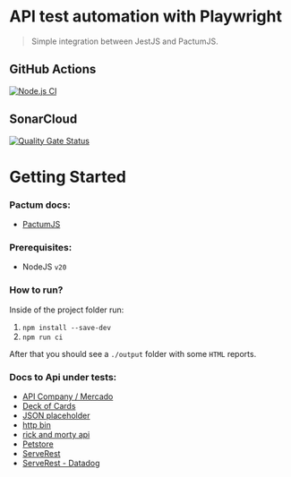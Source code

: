 
# API test automation with Playwright  

> Simple integration between JestJS and PactumJS.

## GitHub Actions

[![Node.js CI](https://github.com/ugioni/integration-tests-jest/actions/workflows/node.js.yml/badge.svg?branch=master)](https://github.com/ugioni/integration-tests-jest/actions/workflows/node.js.yml)

## SonarCloud

[![Quality Gate Status](https://sonarcloud.io/api/project_badges/measure?project=ugioni_integration-tests-jest&metric=alert_status)](https://sonarcloud.io/summary/new_code?id=ugioni_integration-tests-jest)

# Getting Started

### Pactum docs:
 - [PactumJS](https://pactumjs.github.io/)

### Prerequisites:
 - NodeJS `v20`

### How to run?

Inside of the project folder run:

 1. `npm install --save-dev`
 1. `npm run ci`

After that you should see a `./output` folder with some `HTML` reports.

### Docs to Api under tests:
 - [API Company / Mercado](https://api-desafio-qa.onrender.com/docs/)
 - [Deck of Cards](https://deckofcardsapi.com/)
 - [JSON placeholder](https://jsonplaceholder.typicode.com/)
 - [http bin](http://httpbin.org/)
 - [rick and morty api](https://rickandmortyapi.com/documentation/#rest)
 - [Petstore](https://petstore.swagger.io/#/) 
 - [ServeRest](https://serverest.dev/#/)
 - [ServeRest - Datadog](https://p.datadoghq.eu/sb/421fcfee-35ec-11ee-b87f-da7ad0900005-2aaf85264a89d11b7001bcab452a266e?refresh_mode=sliding&theme=light&tpl_var_env%5B0%5D=serverest.dev&from_ts=1699931511294&to_ts=1699932411294&live=true)
 
